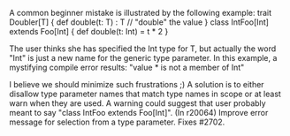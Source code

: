 A common beginner mistake is illustrated by the following example:
trait Doubler[T] {
  def double(t: T) : T   // "double" the value
}
class IntFoo[Int] extends Foo[Int] {
  def double(t: Int) = t * 2
}

The user thinks she has specified the Int type for T, but actually the word "Int" is just a new name for the generic type parameter. In this example, a mystifying compile error results:
 "value * is not a member of Int"

I believe we should minimize such frustrations ;) A solution is to either disallow type parameter names that match type names in scope or at least warn when they are used. A warning could suggest that user probably meant to say "class IntFoo extends Foo[Int]".
(In r20064) Improve error message for selection from a type parameter. Fixes #2702.
